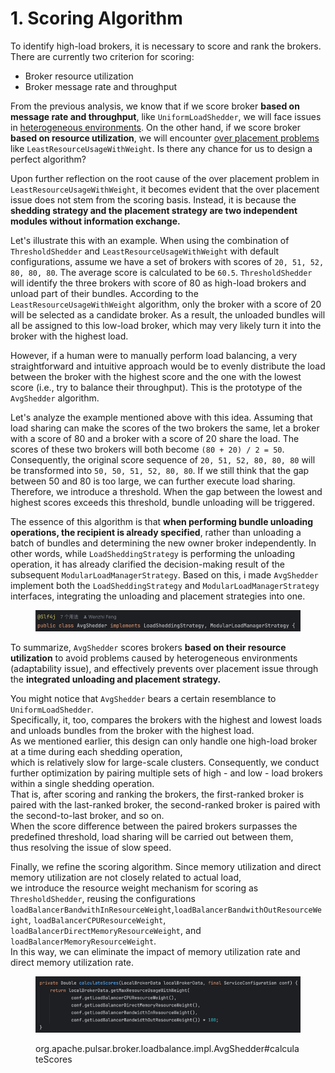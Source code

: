 # 1. Scoring Algorithm

To identify high-load brokers, it is necessary to score and rank the brokers. There are currently two criterion for scoring:

* Broker resource utilization
* Broker message rate and throughput

From the previous analysis, we know that if we score broker **based on message rate and throughput**, like `UniformLoadShedder`, we will face issues in [heterogeneous environments](../chapter-2-load-balancing-algorithm-principles-and-analysis-load-shedding-strategy/3.-uniformloadshedder.md#id-3.3-evaluation). On the other hand, if we score broker **based on resource utilization**, we will encounter [over placement problems](../chapter-3-load-balancing-algorithm-principles-and-analysis-placement-strategy/1.-leastlongtermmessagerate.md#id-1.2-over-placement-issue) like `LeastResourceUsageWithWeight`. Is there any chance for us to design a perfect algorithm?

Upon further reflection on the root cause of the over placement problem in `LeastResourceUsageWithWeight`, it becomes evident that the over placement issue does not stem from the scoring basis. Instead, it is because the **shedding strategy and the placement strategy are two independent modules without information exchange.**

Let's illustrate this with an example. When using the combination of `ThresholdShedder` and `LeastResourceUsageWithWeight` with default configurations, assume we have a set of brokers with scores of `20, 51, 52, 80, 80, 80`. The average score is calculated to be `60.5`. `ThresholdShedder` will identify the three brokers with score of 80 as high-load brokers and unload part of their bundles. According to the `LeastResourceUsageWithWeight` algorithm, only the broker with a score of 20 will be selected as a candidate broker. As a result, the unloaded bundles will all be assigned to this low-load broker, which may very likely turn it into the broker with the highest load.

However, if a human were to manually perform load balancing, a very straightforward and intuitive approach would be to evenly distribute the load between the broker with the highest score and the one with the lowest score (i.e., try to balance their throughput). This is the prototype of the `AvgShedder` algorithm.

Let's analyze the example mentioned above with this idea. Assuming that load sharing can make the scores of the two brokers the same, let a broker with a score of 80 and a broker with a score of 20 share the load. The scores of these two brokers will both become `(80 + 20) / 2 = 50`. Consequently, the original score sequence of `20, 51, 52, 80, 80, 80` will be transformed into `50, 50, 51, 52, 80, 80`. If we still think that the gap between 50 and 80 is too large, we can further execute load sharing. Therefore, we introduce a threshold. When the gap between the lowest and highest scores exceeds this threshold, bundle unloading will be triggered.

The essence of this algorithm is that **when performing bundle unloading operations, the recipient is already specified**, rather than unloading a batch of bundles and determining the new owner broker independently. In other words, while `LoadSheddingStrategy` is performing the unloading operation, it has already clarified the decision-making result of the subsequent `ModularLoadManagerStrategy`. Based on this, i made `AvgShedder` implement both the `LoadSheddingStrategy` and `ModularLoadManagerStrategy` interfaces, integrating the unloading and placement strategies into one.



<figure><img src="../.gitbook/assets/image (1) (1) (1).png" alt=""><figcaption></figcaption></figure>

To summarize, `AvgShedder` scores brokers **based on their resource utilization** to avoid problems caused by heterogeneous environments (adaptability issue), and effectively prevents over placement issue through the **integrated unloading and placement strategy.**





You might notice that `AvgShedder` bears a certain resemblance to `UniformLoadShedder`.\
Specifically, it, too, compares the brokers with the highest and lowest loads and unloads bundles from the broker with the highest load.\
As we mentioned earlier, this design can only handle one high-load broker at a time during each shedding operation,\
which is relatively slow for large-scale clusters. Consequently, we conduct further optimization by pairing multiple sets of high - and low - load brokers within a single shedding operation.\
That is, after scoring and ranking the brokers, the first-ranked broker is paired with the last-ranked broker, the second-ranked broker is paired with the second-to-last broker, and so on.\
When the score difference between the paired brokers surpasses the predefined threshold, load sharing will be carried out between them,\
thus resolving the issue of slow speed.





Finally, we refine the scoring algorithm. Since memory utilization and direct memory utilization are not closely related to actual load,\
we introduce the resource weight mechanism for scoring as `ThresholdShedder`, reusing the configurations `loadBalancerBandwithInResourceWeight`,`loadBalancerBandwithOutResourceWeight`, `loadBalancerCPUResourceWeight`, `loadBalancerDirectMemoryResourceWeight`, and `loadBalancerMemoryResourceWeight`.\
In this way, we can eliminate the impact of memory utilization rate and direct memory utilization rate.

<figure><img src="../.gitbook/assets/image (4).png" alt=""><figcaption><p>org.apache.pulsar.broker.loadbalance.impl.AvgShedder#calculateScores</p></figcaption></figure>

